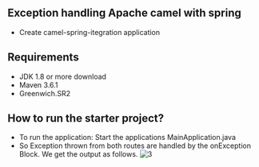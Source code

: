 ## Exception handling Apache camel with spring

- Create camel-spring-itegration application


## Requirements
- JDK 1.8 or more download
- Maven 3.6.1 
- Greenwich.SR2

## How to run the starter project?
- To run the application: Start the applications MainApplication.java
- So Exception thrown from both routes are handled by the onException Block. We get the output as follows. 
![3](https://user-images.githubusercontent.com/85616604/162896270-99b6da03-4feb-43fd-8204-e116d9068712.png)

